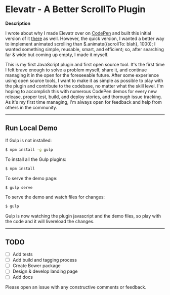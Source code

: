 Elevatr - A Better ScrollTo Plugin
===

**Description**

I wrote about why I made Elevatr over on [CodePen](http://codepen.io/HipsterBrown/blog/building-a-better-scrollto-plugin) and built this initial version of it [there](http://codepen.io/HipsterBrown/pen/LwFEi) as well. However, the quick version, I wanted a better way to implement animated scrolling than $.animate({scrollTo: blah}, 1000); I wanted something simple, reusable, smart, and efficient; so, after searching far & wide but coming up empty, I made it myself.

This is my first JavaScript plugin and first open source tool. It's the first time I felt brave enough to solve a problem myself, share it, and continue managing it in the open for the foreseeable future. After some experience using open source tools, I want to make it as simple as possible to play with the plugin and contribute to the codebase, no matter what the skill level. I'm hoping to accomplish this with numerous CodePen demos for every new release, proper test, build, and deploy stories, and thorough issue tracking. As it's my first time managing, I'm always open for feedback and help from others in the community.


---

Run Local Demo
---

If Gulp is not installed:
```bash
$ npm install -g gulp
```


To install all the Gulp plugins:
```bash
$ npm install
```

To serve the demo page:
```bash
$ gulp serve
```

To serve the demo and watch files for changes:
```bash
$ gulp
```

Gulp is now watching the plugin javascript and the demo files, so play with the code and it will livereload the changes.

---

TODO
---

- [ ] Add tests
- [ ] Add build and tagging process
- [ ] Create Bower package
- [ ] Design & develop landing page
- [ ] Add docs

Please open an issue with any constructive comments or feedback.
